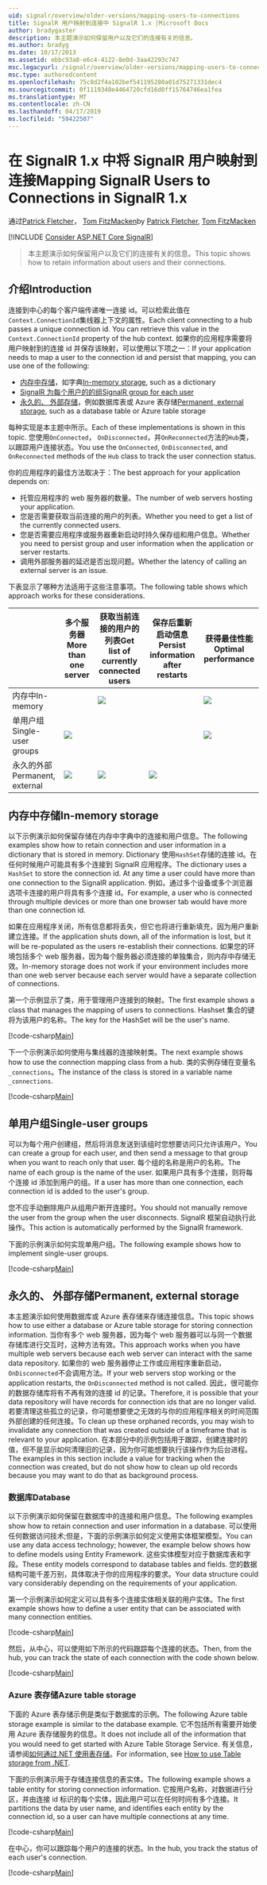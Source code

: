 ```yaml
---
uid: signalr/overview/older-versions/mapping-users-to-connections
title: SignalR 用户映射到连接中 SignalR 1.x |Microsoft Docs
author: bradygaster
description: 本主题演示如何保留用户以及它们的连接有关的信息。
ms.author: bradyg
ms.date: 10/17/2013
ms.assetid: ebbc93a8-e6c4-4122-8e0d-3aa42293c747
msc.legacyurl: /signalr/overview/older-versions/mapping-users-to-connections
msc.type: authoredcontent
ms.openlocfilehash: 75c8d2f4a102bef541195280a01d75271331dec4
ms.sourcegitcommit: 0f1119340e4464720cfd16d0ff15764746ea1fea
ms.translationtype: MT
ms.contentlocale: zh-CN
ms.lasthandoff: 04/17/2019
ms.locfileid: "59422507"
---
```

# <a name="mapping-signalr-users-to-connections-in-signalr-1x"></a><span data-ttu-id="fa230-103">在 SignalR 1.x 中将 SignalR 用户映射到连接</span><span class="sxs-lookup"><span data-stu-id="fa230-103">Mapping SignalR Users to Connections in SignalR 1.x</span></span>

<span data-ttu-id="fa230-104">通过[Patrick Fletcher](https://github.com/pfletcher)， [Tom FitzMacken](https://github.com/tfitzmac)</span><span class="sxs-lookup"><span data-stu-id="fa230-104">by [Patrick Fletcher](https://github.com/pfletcher), [Tom FitzMacken](https://github.com/tfitzmac)</span></span>

[!INCLUDE [Consider ASP.NET Core SignalR](~/includes/signalr/signalr-version-disambiguation.md)]

> <span data-ttu-id="fa230-105">本主题演示如何保留用户以及它们的连接有关的信息。</span><span class="sxs-lookup"><span data-stu-id="fa230-105">This topic shows how to retain information about users and their connections.</span></span>


## <a name="introduction"></a><span data-ttu-id="fa230-106">介绍</span><span class="sxs-lookup"><span data-stu-id="fa230-106">Introduction</span></span>

<span data-ttu-id="fa230-107">连接到中心的每个客户端传递唯一连接 id。可以检索此值在`Context.ConnectionId`集线器上下文的属性。</span><span class="sxs-lookup"><span data-stu-id="fa230-107">Each client connecting to a hub passes a unique connection id. You can retrieve this value in the `Context.ConnectionId` property of the hub context.</span></span> <span data-ttu-id="fa230-108">如果你的应用程序需要将用户映射到的连接 id 并保存该映射，可以使用以下项之一：</span><span class="sxs-lookup"><span data-stu-id="fa230-108">If your application needs to map a user to the connection id and persist that mapping, you can use one of the following:</span></span>

- <span data-ttu-id="fa230-109">[内存中存储](#inmemory)，如字典</span><span class="sxs-lookup"><span data-stu-id="fa230-109">[In-memory storage](#inmemory), such as a dictionary</span></span>
- [<span data-ttu-id="fa230-110">SignalR 为每个用户的的组</span><span class="sxs-lookup"><span data-stu-id="fa230-110">SignalR group for each user</span></span>](#groups)
- <span data-ttu-id="fa230-111">[永久的、 外部存储](#database)，例如数据库表或 Azure 表存储</span><span class="sxs-lookup"><span data-stu-id="fa230-111">[Permanent, external storage](#database), such as a database table or Azure table storage</span></span>

<span data-ttu-id="fa230-112">每种实现是本主题中所示。</span><span class="sxs-lookup"><span data-stu-id="fa230-112">Each of these implementations is shown in this topic.</span></span> <span data-ttu-id="fa230-113">您使用`OnConnected`， `OnDisconnected`，并`OnReconnected`方法的`Hub`类，以跟踪用户连接状态。</span><span class="sxs-lookup"><span data-stu-id="fa230-113">You use the `OnConnected`, `OnDisconnected`, and `OnReconnected` methods of the `Hub` class to track the user connection status.</span></span>

<span data-ttu-id="fa230-114">你的应用程序的最佳方法取决于：</span><span class="sxs-lookup"><span data-stu-id="fa230-114">The best approach for your application depends on:</span></span>

- <span data-ttu-id="fa230-115">托管应用程序的 web 服务器的数量。</span><span class="sxs-lookup"><span data-stu-id="fa230-115">The number of web servers hosting your application.</span></span>
- <span data-ttu-id="fa230-116">您是否需要获取当前连接的用户的列表。</span><span class="sxs-lookup"><span data-stu-id="fa230-116">Whether you need to get a list of the currently connected users.</span></span>
- <span data-ttu-id="fa230-117">您是否需要应用程序或服务器重新启动时持久保存组和用户信息。</span><span class="sxs-lookup"><span data-stu-id="fa230-117">Whether you need to persist group and user information when the application or server restarts.</span></span>
- <span data-ttu-id="fa230-118">调用外部服务器的延迟是否出现问题。</span><span class="sxs-lookup"><span data-stu-id="fa230-118">Whether the latency of calling an external server is an issue.</span></span>

<span data-ttu-id="fa230-119">下表显示了哪种方法适用于这些注意事项。</span><span class="sxs-lookup"><span data-stu-id="fa230-119">The following table shows which approach works for these considerations.</span></span>

|  | <span data-ttu-id="fa230-120">多个服务器</span><span class="sxs-lookup"><span data-stu-id="fa230-120">More than one server</span></span> | <span data-ttu-id="fa230-121">获取当前连接的用户的列表</span><span class="sxs-lookup"><span data-stu-id="fa230-121">Get list of currently connected users</span></span> | <span data-ttu-id="fa230-122">保存后重新启动信息</span><span class="sxs-lookup"><span data-stu-id="fa230-122">Persist information after restarts</span></span> | <span data-ttu-id="fa230-123">获得最佳性能</span><span class="sxs-lookup"><span data-stu-id="fa230-123">Optimal performance</span></span> |
| --- | --- | --- | --- | --- |
| <span data-ttu-id="fa230-124">内存中</span><span class="sxs-lookup"><span data-stu-id="fa230-124">In-memory</span></span> |  | ![](mapping-users-to-connections/_static/image1.png) |  | ![](mapping-users-to-connections/_static/image2.png) |
| <span data-ttu-id="fa230-125">单用户组</span><span class="sxs-lookup"><span data-stu-id="fa230-125">Single-user groups</span></span> | ![](mapping-users-to-connections/_static/image3.png) |  |  | ![](mapping-users-to-connections/_static/image4.png) |
| <span data-ttu-id="fa230-126">永久的外部</span><span class="sxs-lookup"><span data-stu-id="fa230-126">Permanent, external</span></span> | ![](mapping-users-to-connections/_static/image5.png) | ![](mapping-users-to-connections/_static/image6.png) | ![](mapping-users-to-connections/_static/image7.png) |  |

<a id="inmemory"></a>

## <a name="in-memory-storage"></a><span data-ttu-id="fa230-127">内存中存储</span><span class="sxs-lookup"><span data-stu-id="fa230-127">In-memory storage</span></span>

<span data-ttu-id="fa230-128">以下示例演示如何保留存储在内存中字典中的连接和用户信息。</span><span class="sxs-lookup"><span data-stu-id="fa230-128">The following examples show how to retain connection and user information in a dictionary that is stored in memory.</span></span> <span data-ttu-id="fa230-129">Dictionary 使用`HashSet`存储的连接 id。在任何时候用户可能具有多个连接到 SignalR 应用程序。</span><span class="sxs-lookup"><span data-stu-id="fa230-129">The dictionary uses a `HashSet` to store the connection id. At any time a user could have more than one connection to the SignalR application.</span></span> <span data-ttu-id="fa230-130">例如，通过多个设备或多个浏览器选项卡连接的用户将具有多个连接 id。</span><span class="sxs-lookup"><span data-stu-id="fa230-130">For example, a user who is connected through multiple devices or more than one browser tab would have more than one connection id.</span></span>

<span data-ttu-id="fa230-131">如果在应用程序关闭，所有信息都将丢失，但它也将进行重新填充，因为用户重新建立连接。</span><span class="sxs-lookup"><span data-stu-id="fa230-131">If the application shuts down, all of the information is lost, but it will be re-populated as the users re-establish their connections.</span></span> <span data-ttu-id="fa230-132">如果您的环境包括多个 web 服务器，因为每个服务器必须连接的单独集合，则内存中存储无效。</span><span class="sxs-lookup"><span data-stu-id="fa230-132">In-memory storage does not work if your environment includes more than one web server because each server would have a separate collection of connections.</span></span>

<span data-ttu-id="fa230-133">第一个示例显示了类，用于管理用户连接到的映射。</span><span class="sxs-lookup"><span data-stu-id="fa230-133">The first example shows a class that manages the mapping of users to connections.</span></span> <span data-ttu-id="fa230-134">Hashset 集合的键将为该用户的名称。</span><span class="sxs-lookup"><span data-stu-id="fa230-134">The key for the HashSet will be the user's name.</span></span>

[!code-csharp[Main](mapping-users-to-connections/samples/sample1.cs)]

<span data-ttu-id="fa230-135">下一个示例演示如何使用与集线器的连接映射类。</span><span class="sxs-lookup"><span data-stu-id="fa230-135">The next example shows how to use the connection mapping class from a hub.</span></span> <span data-ttu-id="fa230-136">类的实例存储在变量名`_connections`。</span><span class="sxs-lookup"><span data-stu-id="fa230-136">The instance of the class is stored in a variable name `_connections`.</span></span>

[!code-csharp[Main](mapping-users-to-connections/samples/sample2.cs)]

<a id="groups"></a>

## <a name="single-user-groups"></a><span data-ttu-id="fa230-137">单用户组</span><span class="sxs-lookup"><span data-stu-id="fa230-137">Single-user groups</span></span>

<span data-ttu-id="fa230-138">可以为每个用户创建组，然后将消息发送到该组时您想要访问只允许该用户。</span><span class="sxs-lookup"><span data-stu-id="fa230-138">You can create a group for each user, and then send a message to that group when you want to reach only that user.</span></span> <span data-ttu-id="fa230-139">每个组的名称是用户的名称。</span><span class="sxs-lookup"><span data-stu-id="fa230-139">The name of each group is the name of the user.</span></span> <span data-ttu-id="fa230-140">如果用户具有多个连接，则将每个连接 id 添加到用户的组。</span><span class="sxs-lookup"><span data-stu-id="fa230-140">If a user has more than one connection, each connection id is added to the user's group.</span></span>

<span data-ttu-id="fa230-141">您不应手动删除用户从组用户断开连接时。</span><span class="sxs-lookup"><span data-stu-id="fa230-141">You should not manually remove the user from the group when the user disconnects.</span></span> <span data-ttu-id="fa230-142">SignalR 框架自动执行此操作。</span><span class="sxs-lookup"><span data-stu-id="fa230-142">This action is automatically performed by the SignalR framework.</span></span>

<span data-ttu-id="fa230-143">下面的示例演示如何实现单用户组。</span><span class="sxs-lookup"><span data-stu-id="fa230-143">The following example shows how to implement single-user groups.</span></span>

[!code-csharp[Main](mapping-users-to-connections/samples/sample3.cs)]

<a id="database"></a>

## <a name="permanent-external-storage"></a><span data-ttu-id="fa230-144">永久的、 外部存储</span><span class="sxs-lookup"><span data-stu-id="fa230-144">Permanent, external storage</span></span>

<span data-ttu-id="fa230-145">本主题演示如何使用数据库或 Azure 表存储来存储连接信息。</span><span class="sxs-lookup"><span data-stu-id="fa230-145">This topic shows how to use either a database or Azure table storage for storing connection information.</span></span> <span data-ttu-id="fa230-146">当你有多个 web 服务器，因为每个 web 服务器可以与同一个数据存储库进行交互时，这种方法有效。</span><span class="sxs-lookup"><span data-stu-id="fa230-146">This approach works when you have multiple web servers because each web server can interact with the same data repository.</span></span> <span data-ttu-id="fa230-147">如果你的 web 服务器停止工作或应用程序重新启动，`OnDisconnected`不会调用方法。</span><span class="sxs-lookup"><span data-stu-id="fa230-147">If your web servers stop working or the application restarts, the `OnDisconnected` method is not called.</span></span> <span data-ttu-id="fa230-148">因此，很可能你的数据存储库将有不再有效的连接 id 的记录。</span><span class="sxs-lookup"><span data-stu-id="fa230-148">Therefore, it is possible that your data repository will have records for connection ids that are no longer valid.</span></span> <span data-ttu-id="fa230-149">若要清理这些孤立的记录，你可能想要使之无效的与你的应用程序相关的时间范围外部创建的任何连接。</span><span class="sxs-lookup"><span data-stu-id="fa230-149">To clean up these orphaned records, you may wish to invalidate any connection that was created outside of a timeframe that is relevant to your application.</span></span> <span data-ttu-id="fa230-150">在本部分中的示例包括用于跟踪，创建连接时的值，但不是显示如何清理旧的记录，因为你可能想要执行该操作作为后台进程。</span><span class="sxs-lookup"><span data-stu-id="fa230-150">The examples in this section include a value for tracking when the connection was created, but do not show how to clean up old records because you may want to do that as background process.</span></span>

### <a name="database"></a><span data-ttu-id="fa230-151">数据库</span><span class="sxs-lookup"><span data-stu-id="fa230-151">Database</span></span>

<span data-ttu-id="fa230-152">以下示例演示如何保留在数据库中的连接和用户信息。</span><span class="sxs-lookup"><span data-stu-id="fa230-152">The following examples show how to retain connection and user information in a database.</span></span> <span data-ttu-id="fa230-153">可以使用任何数据访问技术;但是，下面的示例演示如何定义使用实体框架模型。</span><span class="sxs-lookup"><span data-stu-id="fa230-153">You can use any data access technology; however, the example below shows how to define models using Entity Framework.</span></span> <span data-ttu-id="fa230-154">这些实体模型对应于数据库表和字段。</span><span class="sxs-lookup"><span data-stu-id="fa230-154">These entity models correspond to database tables and fields.</span></span> <span data-ttu-id="fa230-155">您的数据结构可能千差万别，具体取决于你的应用程序的要求。</span><span class="sxs-lookup"><span data-stu-id="fa230-155">Your data structure could vary considerably depending on the requirements of your application.</span></span>

<span data-ttu-id="fa230-156">第一个示例演示如何定义可以具有多个连接实体相关联的用户实体。</span><span class="sxs-lookup"><span data-stu-id="fa230-156">The first example shows how to define a user entity that can be associated with many connection entities.</span></span>

[!code-csharp[Main](mapping-users-to-connections/samples/sample4.cs)]

<span data-ttu-id="fa230-157">然后，从中心，可以使用如下所示的代码跟踪每个连接的状态。</span><span class="sxs-lookup"><span data-stu-id="fa230-157">Then, from the hub, you can track the state of each connection with the code shown below.</span></span>

[!code-csharp[Main](mapping-users-to-connections/samples/sample5.cs)]

### <a name="azure-table-storage"></a><span data-ttu-id="fa230-158">Azure 表存储</span><span class="sxs-lookup"><span data-stu-id="fa230-158">Azure table storage</span></span>

<span data-ttu-id="fa230-159">下面的 Azure 表存储示例是类似于数据库的示例。</span><span class="sxs-lookup"><span data-stu-id="fa230-159">The following Azure table storage example is similar to the database example.</span></span> <span data-ttu-id="fa230-160">它不包括所有需要开始使用 Azure 表存储服务的信息。</span><span class="sxs-lookup"><span data-stu-id="fa230-160">It does not include all of the information that you would need to get started with Azure Table Storage Service.</span></span> <span data-ttu-id="fa230-161">有关信息，请参阅[如何通过.NET 使用表存储](https://azure.microsoft.com/documentation/articles/storage-dotnet-how-to-use-tables/)。</span><span class="sxs-lookup"><span data-stu-id="fa230-161">For information, see [How to use Table storage from .NET](https://azure.microsoft.com/documentation/articles/storage-dotnet-how-to-use-tables/).</span></span>

<span data-ttu-id="fa230-162">下面的示例演示用于存储连接信息的表实体。</span><span class="sxs-lookup"><span data-stu-id="fa230-162">The following example shows a table entity for storing connection information.</span></span> <span data-ttu-id="fa230-163">它按用户名称，对数据进行分区，并由连接 id 标识的每个实体，因此用户可以在任何时间有多个连接。</span><span class="sxs-lookup"><span data-stu-id="fa230-163">It partitions the data by user name, and identifies each entity by the connection id, so a user can have multiple connections at any time.</span></span>

[!code-csharp[Main](mapping-users-to-connections/samples/sample6.cs)]

<span data-ttu-id="fa230-164">在中心，你可以跟踪每个用户的连接的状态。</span><span class="sxs-lookup"><span data-stu-id="fa230-164">In the hub, you track the status of each user's connection.</span></span>

[!code-csharp[Main](mapping-users-to-connections/samples/sample7.cs)]
